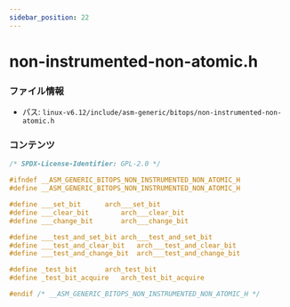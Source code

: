 ```yaml
---
sidebar_position: 22
---
```

# non-instrumented-non-atomic.h

### ファイル情報

- パス: `linux-v6.12/include/asm-generic/bitops/non-instrumented-non-atomic.h`

### コンテンツ

```h
/* SPDX-License-Identifier: GPL-2.0 */

#ifndef __ASM_GENERIC_BITOPS_NON_INSTRUMENTED_NON_ATOMIC_H
#define __ASM_GENERIC_BITOPS_NON_INSTRUMENTED_NON_ATOMIC_H

#define ___set_bit		arch___set_bit
#define ___clear_bit		arch___clear_bit
#define ___change_bit		arch___change_bit

#define ___test_and_set_bit	arch___test_and_set_bit
#define ___test_and_clear_bit	arch___test_and_clear_bit
#define ___test_and_change_bit	arch___test_and_change_bit

#define _test_bit		arch_test_bit
#define _test_bit_acquire	arch_test_bit_acquire

#endif /* __ASM_GENERIC_BITOPS_NON_INSTRUMENTED_NON_ATOMIC_H */

```
